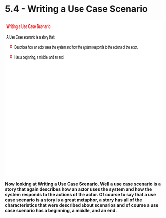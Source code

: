 # 5.4 - Writing a Use Case Scenario

<img src="/images/05_04_01.jpg" width="800" height="500">

**Now looking at Writing a Use Case Scenario. Well a use case scenario is a story that again describes how an actor uses the system and how the system responds to the actions of the actor. Of course to say that a use case scenario is a story is a great metaphor, a story has all of the characteristics that were described about scenarios and of course a use case scenario has a beginning, a middle, and an end.**
